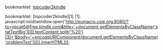 bookmarklet: <a href="javascript:void(window.open('http://eumacro.csie.org:8080/?to=ypcat6@free.kindle.com&title='+document.getElementsByClassName('statTextBig')[0].textContent.split('%20')[3]+'&body='+encodeURIComponent(document.getElementsByClassName('problemText')[0].innerHTML)))">topcoder2kindle</a>

bookmarklet: [topcoder2kindle][1]
[1]: javascript:void(window.open('http://eumacro.csie.org:8080/?to=ypcat6@free.kindle.com&title='+document.getElementsByClassName('statTextBig')[0].textContent.split('%20')[3]+'&body='+encodeURIComponent(document.getElementsByClassName('problemText')[0].innerHTML)));

